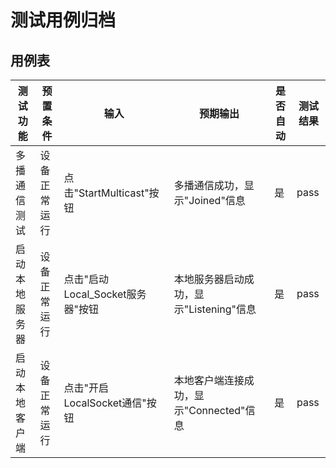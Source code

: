 # 测试用例归档

## 用例表

| 测试功能       | 预置条件     | 输入                             | 预期输出                                | 是否自动 | 测试结果 |
| -------------- | ------------ | -------------------------------- | --------------------------------------- | -------- | -------- |
| 多播通信测试   | 设备正常运行 | 点击"StartMulticast"按钮         | 多播通信成功，显示"Joined"信息          | 是       | pass     |
| 启动本地服务器 | 设备正常运行 | 点击"启动Local_Socket服务器"按钮 | 本地服务器启动成功，显示"Listening"信息 | 是       | pass     |
| 启动本地客户端 | 设备正常运行 | 点击"开启LocalSocket通信"按钮    | 本地客户端连接成功，显示"Connected"信息 | 是       | pass     |

